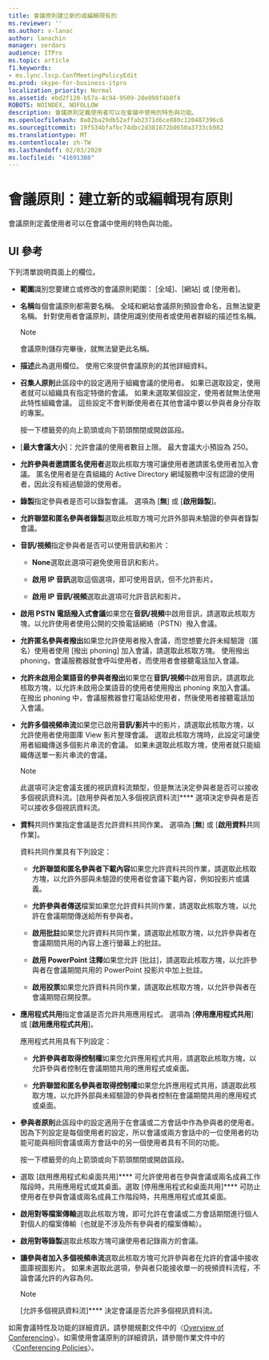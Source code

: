 ```yaml
---
title: 會議原則建立新的或編輯現有的
ms.reviewer: ''
ms.author: v-lanac
author: lanachin
manager: serdars
audience: ITPro
ms.topic: article
f1.keywords:
- ms.lync.lscp.ConfMeetingPolicyEdit
ms.prod: skype-for-business-itpro
localization_priority: Normal
ms.assetid: ebd2f120-b57a-4c94-9509-20e098f4b0f4
ROBOTS: NOINDEX, NOFOLLOW
description: 會議原則定義使用者可以在會議中使用的特色與功能。
ms.openlocfilehash: 0a82ba29db52affab2371d6ce880c120487396c6
ms.sourcegitcommit: 19f534bfafbc74dbc2d381672b0650a3733cb982
ms.translationtype: MT
ms.contentlocale: zh-TW
ms.lasthandoff: 02/03/2020
ms.locfileid: "41691388"
---
```

# <a name="conferencing-policy-create-new-or-edit-existing"></a>會議原則：建立新的或編輯現有原則

會議原則定義使用者可以在會議中使用的特色與功能。

## <a name="ui-reference"></a>UI 參考

下列清單說明頁面上的欄位。

- **範圍**識別您要建立或修改的會議原則範圍： [全域]、[網站] 或 [使用者]。

- **名稱**每個會議原則都需要名稱。 全域和網站會議原則預設會命名，且無法變更名稱。 針對使用者會議原則，請使用識別使用者或使用者群組的描述性名稱。

    > [!NOTE]
    > 會議原則儲存完畢後，就無法變更此名稱。

- **描述**此為選用欄位。 使用它來提供會議原則的其他詳細資料。

- **召集人原則**此區段中的設定適用于組織會議的使用者。 如果已選取設定，使用者就可以組織具有指定特徵的會議。 如果未選取某個設定，使用者就無法使用此特性組織會議。 這些設定不會判斷使用者在其他會議中要以參與者身分存取的專案。

    按一下標籤旁的向上箭頭或向下箭頭關閉或開啟區段。

- [**最大會議大小**]：允許會議的使用者數目上限。 最大會議大小預設為 250。

- **允許參與者邀請匿名使用者**選取此核取方塊可讓使用者邀請匿名使用者加入會議。 匿名使用者是在貴組織的 Active Directory 網域服務中沒有認證的使用者，因此沒有經過驗證的使用者。

- **錄製**指定參與者是否可以錄製會議。 選項為 [**無**] 或 [**啟用錄製**]。

- **允許聯盟和匿名參與者錄製**選取此核取方塊可允許外部與未驗證的參與者錄製會議。

- **音訊/視頻**指定參與者是否可以使用音訊和影片：

  - **None**選取此選項可避免使用音訊和影片。

  - **啟用 IP 音訊**選取這個選項，即可使用音訊，但不允許影片。

  - **啟用 IP 音訊/視頻**選取此選項可允許音訊和影片。

- **啟用 PSTN 電話撥入式會議**如果您在**音訊/視頻**中啟用音訊，請選取此核取方塊，以允許使用者使用公開的交換電話網絡（PSTN）撥入會議。

- **允許匿名參與者撥出**如果您允許使用者撥入會議，而您想要允許未經驗證（匿名）使用者使用 [撥出 phoning] 加入會議，請選取此核取方塊。 使用撥出 phoning，會議服務器就會呼叫使用者，而使用者會接聽電話加入會議。

- **允許未啟用企業語音的參與者撥出**如果您在**音訊/視頻**中啟用音訊，請選取此核取方塊，以允許未啟用企業語音的使用者使用撥出 phoning 來加入會議。 在撥出 phoning 中，會議服務器會打電話給使用者，然後使用者接聽電話加入會議。

- **允許多個視頻串流**如果您已啟用**音訊/影片**中的影片，請選取此核取方塊，以允許使用者使用圖庫 View 影片整理會議。 選取此核取方塊時，此設定可讓使用者組織傳送多個影片串流的會議。 如果未選取此核取方塊，使用者就只能組織傳送單一影片串流的會議。

    > [!NOTE]
    > 此選項可決定會議支援的視訊資料流類型，但是無法決定參與者是否可以接收多個視訊資料流。[啟用參與者加入多個視訊資料流]**** 選項決定參與者是否可以接收多個視訊資料流。

- **資料**共同作業指定會議是否允許資料共同作業。 選項為 [**無**] 或 [**啟用資料**共同作業]。

    資料共同作業具有下列設定：

  - **允許聯盟和匿名參與者下載內容**如果您允許資料共同作業，請選取此核取方塊，以允許外部與未驗證的使用者從會議下載內容，例如投影片或講義。

  - **允許參與者傳送**檔案如果您允許資料共同作業，請選取此核取方塊，以允許在會議期間傳送給所有參與者。

  - **啟用批註**如果您允許資料共同作業，請選取此核取方塊，以允許參與者在會議期間共用的內容上進行螢幕上的批註。

  - **啟用 PowerPoint 注釋**如果您允許 [批註]，請選取此核取方塊，以允許參與者在會議期間共用的 PowerPoint 投影片中加上批註。

  - **啟用投票**如果您允許資料共同作業，請選取此核取方塊，以允許參與者在會議期間召開投票。

- **應用程式共用**指定會議是否允許共用應用程式。 選項為 [**停用應用程式共用**] 或 [**啟用應用程式共用**]。

    應用程式共用具有下列設定：

  - **允許參與者取得控制權**如果您允許應用程式共用，請選取此核取方塊，以允許參與者控制在會議期間共用的應用程式或桌面。

  - **允許聯盟和匿名參與者取得控制權**如果您允許應用程式共用，請選取此核取方塊，以允許外部與未經驗證的參與者控制在會議期間共用的應用程式或桌面。

- **參與者原則**此區段中的設定適用于在會議或二方會話中作為參與者的使用者。 因為下列設定是每個使用者的設定，所以會議或兩方會話中的一位使用者的功能可能與相同會議或兩方會話中的另一個使用者具有不同的功能。

    按一下標籤旁的向上箭頭或向下箭頭關閉或開啟區段。

- 選取 [啟用應用程式和桌面共用]**** 可允許使用者在參與會議或兩名成員工作階段時，共用應用程式或其桌面。選取 [停用應用程式和桌面共用]**** 可防止使用者在參與會議或兩名成員工作階段時，共用應用程式或其桌面。

- **啟用對等檔案傳輸**選取此核取方塊，即可允許在會議或二方會話期間進行個人對個人的檔案傳輸（也就是不涉及所有參與者的檔案傳輸）。

- **啟用對等錄製**選取此核取方塊可讓使用者記錄兩方的會議。

- **讓參與者加入多個視頻串流**選取此核取方塊可允許參與者在允許的會議中接收圖庫視圖影片。 如果未選取此選項，參與者只能接收單一的視頻資料流程，不論會議允許的內容為何。

    > [!NOTE]
    > [允許多個視訊資料流]**** 決定會議是否允許多個視訊資料流。

如需會議特性及功能的詳細資訊，請參閱規劃文件中的〈[Overview of Conferencing](https://technet.microsoft.com/library/5bb90e69-3d4f-4d59-a1ee-2550de84439f.aspx)〉。如需使用會議原則的詳細資訊，請參閱作業文件中的〈[Conferencing Policies](https://technet.microsoft.com/library/8f92eb7c-ee66-4df6-a726-4bff93b122cb.aspx)〉。


